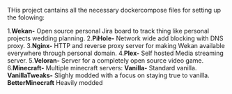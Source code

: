THis project cantains all the necessary dockercompose files for setting up the folowing:

1.**Wekan-** Open source personal Jira board to track thing like personal projects wedding planning.
2.**PiHole-** Network wide add blocking with DNS proxy.
3.**Nginx-** HTTP and reverse proxy server for making Wekan available everywhere through personal domain.
4.**Plex-** Self hosted Media streaming server.
5.**Veloran-** Server for a completely open source video game.
6.**Minecraft-** Multiple minecraft servers:
	**Vanilla-** Standard vanilla.
    **VanillaTweaks-** Slighly modded with a focus on staying true to vanilla.
	**BetterMinecraft** Heavily modded
		
